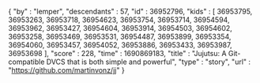 {
  "by" : "lemper",
  "descendants" : 57,
  "id" : 36952796,
  "kids" : [ 36953795, 36953263, 36953718, 36954623, 36953754, 36953714, 36954594, 36953962, 36953427, 36954604, 36953914, 36954503, 36954602, 36953258, 36953469, 36953531, 36954487, 36953899, 36953354, 36954060, 36953457, 36954052, 36953886, 36953433, 36953987, 36953698 ],
  "score" : 228,
  "time" : 1690869183,
  "title" : "Jujutsu: A Git-compatible DVCS that is both simple and powerful",
  "type" : "story",
  "url" : "https://github.com/martinvonz/jj"
}
